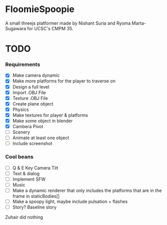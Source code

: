 # FloomieSpoopie
A small threejs platformer made by Nishant Suria and Ryoma Marta-Sugawara for UCSC's CMPM 35.



# TODO
### Requirements
- [x] Make camera dynamic
- [x] Make more platforms for the player to traverse on
- [x] Design a full level
- [x] Import .OBJ File
- [x] Texture .OBJ File
- [x] Create plane object
- [x] Physics
- [x] Make textures for player & platforms
- [x] Make some object in blender
- [x] Cambera Pivot
- [ ] Scenery
- [ ] Animate at least one object
- [ ] Include screenshot

### Cool beans
- [ ] Q & E Key Camera Tilt
- [ ] Text & dialog
- [ ] Implement SFW
- [ ] Music
- [ ] Make a dynamic renderer that only includes the platforms that are in the frame in staticBodies[]
- [ ] Make a spoopy light, maybe include pulsation + flashes
- [ ] Story? Baseline story

Zuhair did nothing
